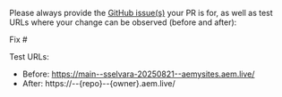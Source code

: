 Please always provide the [GitHub issue(s)](../issues) your PR is for, as well as test URLs where your change can be observed (before and after):

Fix #<gh-issue-id>

Test URLs:
- Before: https://main--sselvara-20250821--aemysites.aem.live/
- After: https://<branch>--{repo}--{owner}.aem.live/
